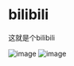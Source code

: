 # bilibili
这就是个bilibili

![image](https://github.com/user-attachments/assets/d9593e8d-89c4-4db6-90bb-f838b784ae58)
![image](https://github.com/user-attachments/assets/d272ab33-b43e-4265-900a-4f573e38dd16)

